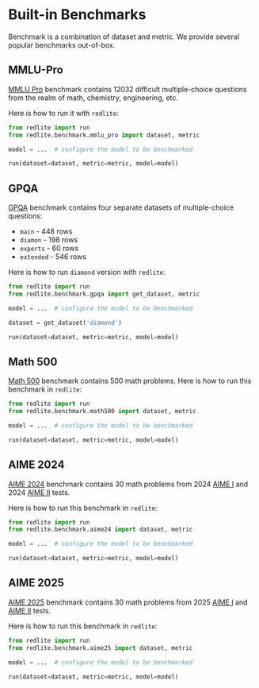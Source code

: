 # Built-in Benchmarks

Benchmark is a combination of dataset and metric. We provide several popular benchmarks out-of-box.

## MMLU-Pro

[MMLU Pro](https://huggingface.co/datasets/TIGER-Lab/MMLU-Pro) benchmark contains 12032 difficult multiple-choice questions
from the realm of math, chemistry, engineering, etc.

Here is how to run it with `redlite`:

```python
from redlite import run
from redlite.benchmark.mmlu_pro import dataset, metric

model = ...  # configure the model to be benchmarked

run(dataset=dataset, metric=metric, model=model)
```

## GPQA

[GPQA](https://huggingface.co/datasets/Idavidrein/gpqa) benchmark contains four separate datasets of multiple-choice questions:

* `main` - 448 rows
* `diamon` - 198 rows
* `experts` - 60 rows
* `extended` - 546 rows

Here is how to run `diamond` version with `redlite`:

```python
from redlite import run
from redlite.benchmark.gpqa import get_dataset, metric

model = ...  # configure the model to be benchmarked

dataset = get_dataset('diamond')

run(dataset=dataset, metric=metric, model=model)
```

## Math 500

[Math 500](https://huggingface.co/datasets/HuggingFaceH4/MATH-500) benchmark contains 500 math problems. Here is how to run this
benchmark in `redlite`:

```python
from redlite import run
from redlite.benchmark.math500 import dataset, metric

model = ...  # configure the model to be benchmarked

run(dataset=dataset, metric=metric, model=model)
```

## AIME 2024

[AIME 2024](https://huggingface.co/datasets/HuggingFaceH4/aime_2024) benchmark contains 30 math problems from
2024 [AIME I](https://artofproblemsolving.com/wiki/index.php/2024_AIME_I?srsltid=AfmBOoqP9aelPNCpuFLO2bLyoG9_elEBPgqcYyZAj8LtiywUeG5HUVfF)
and 2024 [AIME II](https://artofproblemsolving.com/wiki/index.php/2024_AIME_II_Problems/Problem_15) tests.

Here is how to run this benchmark in `redlite`:

```python
from redlite import run
from redlite.benchmark.aime24 import dataset, metric

model = ...  # configure the model to be benchmarked

run(dataset=dataset, metric=metric, model=model)
```

## AIME 2025

[AIME 2025](https://huggingface.co/datasets/MathArena/aime_2025) benchmark contains 30 math problems from
2025 [AIME I](https://artofproblemsolving.com/wiki/index.php/2025_AIME_I?srsltid=AfmBOop1d2rsYE_iQ79Ii436mnd68WCs1yYbDmseZ022jE3jOVNLVTI4)
and [AIME II](https://artofproblemsolving.com/wiki/index.php/2025_AIME_II_Problems?srsltid=AfmBOopHXUhbfAGeXYPn8Y2Ne1pDoSzw5FO-34N4krEG3GoCn-G7Bemk) tests.

Here is how to run this benchmark in `redlite`:

```python
from redlite import run
from redlite.benchmark.aime25 import dataset, metric

model = ...  # configure the model to be benchmarked

run(dataset=dataset, metric=metric, model=model)
```
